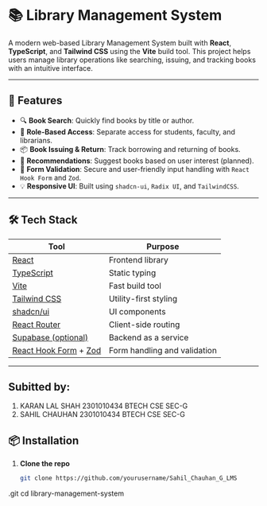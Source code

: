 # 📚 Library Management System

A modern web-based Library Management System built with **React**, **TypeScript**, and **Tailwind CSS** using the **Vite** build tool. This project helps users manage library operations like searching, issuing, and tracking books with an intuitive interface.

---

## 🚀 Features

- 🔍 **Book Search**: Quickly find books by title or author.
- 👤 **Role-Based Access**: Separate access for students, faculty, and librarians.
- 📦 **Book Issuing & Return**: Track borrowing and returning of books.
- 🧠 **Recommendations**: Suggest books based on user interest (planned).
- 📝 **Form Validation**: Secure and user-friendly input handling with `React Hook Form` and `Zod`.
- 💡 **Responsive UI**: Built using `shadcn-ui`, `Radix UI`, and `TailwindCSS`.

---

## 🛠️ Tech Stack

| Tool | Purpose |
|------|---------|
| [React](https://reactjs.org/) | Frontend library |
| [TypeScript](https://www.typescriptlang.org/) | Static typing |
| [Vite](https://vitejs.dev/) | Fast build tool |
| [Tailwind CSS](https://tailwindcss.com/) | Utility-first styling |
| [shadcn/ui](https://ui.shadcn.com/) | UI components |
| [React Router](https://reactrouter.com/) | Client-side routing |
| [Supabase (optional)](https://supabase.com/) | Backend as a service |
| [React Hook Form](https://react-hook-form.com/) + [Zod](https://zod.dev/) | Form handling and validation |

---
## Subitted by:
1. KARAN LAL SHAH 2301010434 BTECH CSE SEC-G
2. SAHIL CHAUHAN 2301010434 BTECH CSE SEC-G

## 📦 Installation

1. **Clone the repo**
   ```bash
   git clone https://github.com/yourusername/Sahil_Chauhan_G_LMS
.git
   cd library-management-system
